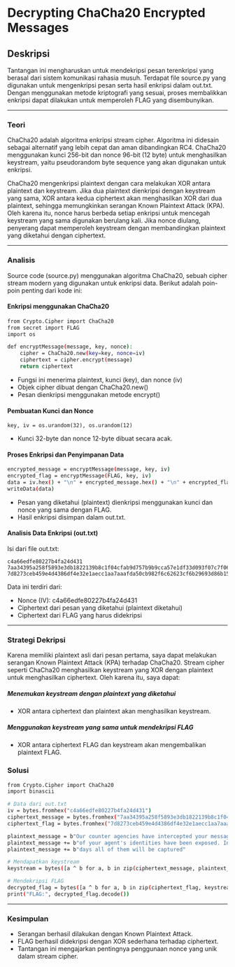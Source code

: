 # Decrypting ChaCha20 Encrypted Messages
## Deskripsi
Tantangan ini mengharuskan untuk mendekripsi pesan terenkripsi yang berasal dari sistem komunikasi rahasia musuh. Terdapat file source.py yang digunakan untuk mengenkripsi pesan serta hasil enkripsi dalam out.txt. Dengan menggunakan metode kriptografi yang sesuai, proses membalikkan enkripsi dapat dilakukan untuk memperoleh FLAG yang disembunyikan.

----

### Teori
ChaCha20 adalah algoritma enkripsi stream cipher. Algoritma ini didesain sebagai alternatif yang lebih cepat dan aman dibandingkan RC4. ChaCha20 menggunakan kunci 256-bit dan nonce 96-bit (12 byte) untuk menghasilkan keystream, yaitu pseudorandom byte sequence yang akan digunakan untuk enkripsi.

ChaCha20 mengenkripsi plaintext dengan cara melakukan XOR antara plaintext dan keystream. Jika dua plaintext dienkripsi dengan keystream yang sama, XOR antara kedua ciphertext akan menghasilkan XOR dari dua plaintext, sehingga memungkinkan serangan Known Plaintext Attack (KPA). Oleh karena itu, nonce harus berbeda setiap enkripsi untuk mencegah keystream yang sama digunakan berulang kali. Jika nonce diulang, penyerang dapat memperoleh keystream dengan membandingkan plaintext yang diketahui dengan ciphertext.

----

### Analisis
Source code (source.py) menggunakan algoritma ChaCha20, sebuah cipher stream modern yang digunakan untuk enkripsi data. Berikut adalah poin-poin penting dari kode ini:

#### Enkripsi menggunakan ChaCha20
```bash
from Crypto.Cipher import ChaCha20
from secret import FLAG
import os

def encryptMessage(message, key, nonce):
    cipher = ChaCha20.new(key=key, nonce=iv)
    ciphertext = cipher.encrypt(message)
    return ciphertext
```
- Fungsi ini menerima plaintext, kunci (key), dan nonce (iv)
- Objek cipher dibuat dengan ChaCha20.new()
- Pesan dienkripsi menggunakan metode encrypt()

#### Pembuatan Kunci dan Nonce
```key, iv = os.urandom(32), os.urandom(12)```

- Kunci 32-byte dan nonce 12-byte dibuat secara acak.

#### Proses Enkripsi dan Penyimpanan Data
```bash
encrypted_message = encryptMessage(message, key, iv)
encrypted_flag = encryptMessage(FLAG, key, iv)
data = iv.hex() + "\n" + encrypted_message.hex() + "\n" + encrypted_flag.hex()
writeData(data)
```
- Pesan yang diketahui (plaintext) dienkripsi menggunakan kunci dan nonce yang sama dengan FLAG.
- Hasil enkripsi disimpan dalam out.txt.

#### Analisis Data Enkripsi (out.txt)
Isi dari file out.txt:
```
c4a66edfe80227b4fa24d431
7aa34395a258f5893e3db1822139b8c1f04cfab9d757b9b9cca57e1df33d093f07c7f06e06bb6293676f9060a838ea138b6bc9f20b08afeb73120506e2ce7b9b9dcd9e4a421584cfaba2481132dfbdf4216e98e3facec9ba199ca3a97641e9ca9782868d0222a1d7c0d3119b867edaf2e72e2a6f7d344df39a14edc39cb6f960944ddac2aaef324827c36cba67dcb76b22119b43881a3f1262752990
7d8273ceb459e4d4386df4e32e1aecc1aa7aaafda50cb982f6c62623cf6b29693d86b15457aa76ac7e2eef6cf814ae3a8d39c7
```
Data ini terdiri dari:
- Nonce (IV): c4a66edfe80227b4fa24d431
- Ciphertext dari pesan yang diketahui (plaintext diketahui)
- Ciphertext dari FLAG yang harus didekripsi
----
### Strategi Dekripsi
Karena memiliki plaintext asli dari pesan pertama, saya dapat melakukan serangan Known Plaintext Attack (KPA) terhadap ChaCha20. Stream cipher seperti ChaCha20 menghasilkan keystream yang XOR dengan plaintext untuk menghasilkan ciphertext. Oleh karena itu, saya dapat:
##### Menemukan keystream dengan plaintext yang diketahui
- XOR antara ciphertext dan plaintext akan menghasilkan keystream.
##### Menggunakan keystream yang sama untuk mendekripsi FLAG
- XOR antara ciphertext FLAG dan keystream akan mengembalikan plaintext FLAG.

### Solusi
```bash
from Crypto.Cipher import ChaCha20
import binascii

# Data dari out.txt
iv = bytes.fromhex("c4a66edfe80227b4fa24d431")
ciphertext_message = bytes.fromhex("7aa34395a258f5893e3db1822139b8c1f04cfab9d757b9b9cca57e1df33d093f07c7f06e06bb6293676f9060a838ea138b6bc9f20b08afeb73120506e2ce7b9b9dcd9e4a421584cfaba2481132dfbdf4216e98e3facec9ba199ca3a97641e9ca9782868d0222a1d7c0d3119b867edaf2e72e2a6f7d344df39a14edc39cb6f960944ddac2aaef324827c36cba67dcb76b22119b43881a3f1262752990")
ciphertext_flag = bytes.fromhex("7d8273ceb459e4d4386df4e32e1aecc1aa7aaafda50cb982f6c62623cf6b29693d86b15457aa76ac7e2eef6cf814ae3a8d39c7")

plaintext_message = b"Our counter agencies have intercepted your messages and a lot "
plaintext_message += b"of your agent's identities have been exposed. In a matter of "
plaintext_message += b"days all of them will be captured"

# Mendapatkan keystream
keystream = bytes([a ^ b for a, b in zip(ciphertext_message, plaintext_message)])

# Mendekripsi FLAG
decrypted_flag = bytes([a ^ b for a, b in zip(ciphertext_flag, keystream)])
print("FLAG:", decrypted_flag.decode())
```
----
### Kesimpulan
- Serangan berhasil dilakukan dengan Known Plaintext Attack.
- FLAG berhasil didekripsi dengan XOR sederhana terhadap ciphertext.
- Tantangan ini mengajarkan pentingnya penggunaan nonce yang unik dalam stream cipher.
